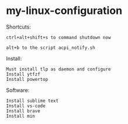 # my-linux-configuration

Shortcuts:

    ctrl+alt+shift+s to command shutdown now

    alt+b to the script acpi_notify.sh

Install:

    Must install tlp as daemon and configure
    Install ytfzf
    Install powertop

Software:

    Install sublime text
    Install vs-code
    Install brave
    Install min
